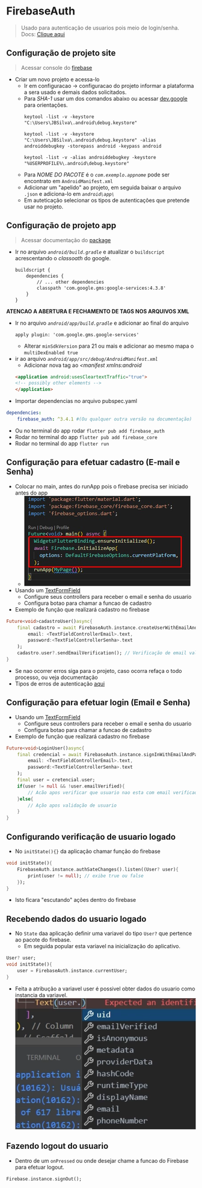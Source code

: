 # FirebaseAuth
>Usado para autenticação de usuarios pois meio de login/senha.<br>
Docs: [Clique aqui](https://pub.dev/packages/firebase_auth)<br>
## Configuração de projeto site

> Acessar console do [firebase](https://console.firebase.google.com/)
- Criar um novo projeto e acessa-lo
    - Ir em configuracao -> configuracao do projeto informar a plataforma a sera usado e demais dados solicitados.
    - Para *SHA-1* usar um dos comandos abaixo ou acessar [dev.google](https://developers.google.com/android/guides/client-auth) para orientações.
        ```
        keytool -list -v -keystore "C:\Users\JBSilva\.android\debug.keystore"
        ```	
        ```									    
        keytool -list -v -keystore "C:\Users\JBSilva\.android\debug.keystore" -alias androiddebugkey -storepass android -keypass android 
        ```
        ```       
        keytool -list -v -alias androiddebugkey -keystore "%USERPROFILE%\.android\debug.keystore"
        ```
    - Para *NOME DO PACOTE* é o *```com.exemplo.appnome```* pode ser encontrato em ```AndroidManifest.xml```
    - Adicionar um "apelido" ao projeto, em seguida baixar o arquivo ```.json``` e adiciona-lo em *```android\app\```*
    - Em auteticação selecionar os tipos de autenticações que pretende usar no projeto.

## Configuração de projeto app
> Acessar documentação do [package](https://pub.dev/packages/firebase_auth)
- Ir no arquivo *```android/build.gradle```* e atualizar o ```buildscript``` acrescentando o *classoath* do google.
    ``` 
    buildscript {
        dependencies {
            // ... other dependencies
            classpath 'com.google.gms:google-services:4.3.8'
        }
    }
    ```
**ATENCAO A ABERTURA E FECHAMENTO DE TAGS NOS ARQUIVOS XML**
- Ir no arquivo *```android/app/build.gradle```* e adicionar ao final do arquivo
    ``` 
    apply plugin: 'com.google.gms.google-services'
    ```
    - Alterar ```minSdkVersion``` para 21 ou mais e adicionar ao mesmo mapa o ```multiDexEnabled true```
- ir ao arquivo *```android/app/src/debug/AndroidManifest.xml```*
    - Adicionar nova tag ao *<manifest xmlns:android*
    ```html
    <application android:usesCleartextTraffic="true">
    <!-- possibly other elements -->
    </application>
    ```
- Importar dependencias no arquivo pubspec.yaml
```yaml
dependencies:
    firebase_auth: ^3.4.1 #(Ou qualquer outra versão na documentação)
```
- Ou no terminal do app rodar ```flutter pub add firebase_auth```
- Rodar no terminal do app ```flutter pub add firebase_core```
- Rodar no terminal do app ```flutter run```
## Configuração para efetuar cadastro (E-mail e Senha)
- Colocar no main, antes do runApp pois o firebase precisa ser iniciado antes do app
    - ![exemplo](../../../../Img/mainFireBase.jpg)
- Usando um [TextFormField](../../../../Flutter/Widgets/Forms.md)
    - Configure seus controllers para receber o email e senha do usuario
    - Configura botao para chamar a funcao de cadastro
- Exemplo de função que realizará cadastro no firebase
```dart
Future<void>cadastroUser()async{
    final cadastro = await FirebaseAuth.instance.createUserWithEmailAndPassword(
        email: <TextFieldControllerEmail>.text,
        password:<TextFielControllerSenha>.text
    );
    cadastro.user?.sendEmailVerification(); // Verificação de email valido
}
```
- Se nao ocorrer erros siga para o projeto, caso ocorra refaça o todo processo, ou veja documentação
- Tipos de erros de autenticação [aqui](https://firebase.google.com/docs/auth/admin/errors?hl=pt-br)

## Configuração para efetuar login (Email e Senha)
- Usando um [TextFormField](../../../../Flutter/Widgets/Forms.md)
    - Configure seus controllers para receber o email e senha do usuario
    - Configura botao para chamar a funcao de cadastro
- Exemplo de função que realizará cadastro no firebase
```dart
Future<void>LoginUser()async{
    final credencial = await FirebaseAuth.instance.signInWithEmailAndPassword(
        email: <TextFieldControllerEmail>.text,
        password:<TextFielControllerSenha>.text
    );
    final user = cretencial.user;
    if(user != null && !user.emailVerified){
        // Acão apos verificar que usuario nao esta com email verificado
    }else{
        // Ação apos validação de usuario
    }
}
```
## Configurando verificação de usuario logado
- No ```initState(){}``` da aplicação chamar função do firebase
```dart
void initState(){
    FirebaseAuth.instance.authSateChanges().listen((User? user){
        print(user != null); // exibe true ou false
    });
}
```
-   Isto ficara "escutando" ações dentro do firebase
## Recebendo dados do usuario logado
- No ```State``` daa aplicação definir uma variavel do tipo ```User?``` que pertence ao pacote do firebase.
    - Em seguida popular esta variavel na inicialização do aplicativo.
```dart
User? user;
void initState(){
    user = FirebaseAuth.instance.currentUser;
}
```
- Feita a atribução a variavel user é possivel obter dados do usuario como instancia da variavel.
![](../../../../Img/userFirebase.png)

## Fazendo logout do usuario
- Dentro de um ```onPressed``` ou onde desejar chame a funcao do Firebase para efetuar logout.
```dart
Firebase.instance.signOut();
```


